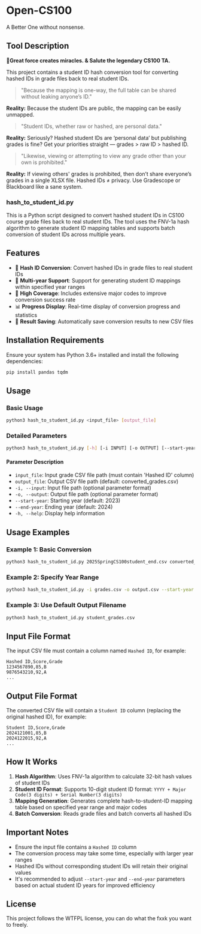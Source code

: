 # Open-CS100
A Better One without nonsense.

## Tool Description
**🫡Great force creates miracles. & Salute the legendary CS100 TA.**  

This project contains a student ID hash conversion tool for converting hashed IDs in grade files back to real student IDs.  


    
> "Because the mapping is one-way, the full table can be shared without leaking anyone’s ID."

**Reality:** Because the student IDs are public, the mapping can be easily unmapped.
  
> "Student IDs, whether raw or hashed, are personal data."

**Reality:** Seriously? Hashed student IDs are ‘personal data’ but publishing grades is fine? Get your priorities straight — grades > raw ID > hashed ID.  

> "Likewise, viewing or attempting to view any grade other than your own is prohibited."

**Reality:** If viewing others' grades is prohibited, then don’t share everyone’s grades in a single XLSX file. Hashed IDs ≠ privacy. Use Gradescope or Blackboard like a sane system.

### hash_to_student_id.py

This is a Python script designed to convert hashed student IDs in CS100 course grade files back to real student IDs. The tool uses the FNV-1a hash algorithm to generate student ID mapping tables and supports batch conversion of student IDs across multiple years.

## Features

- 🔄 **Hash ID Conversion**: Convert hashed IDs in grade files to real student IDs
- 📅 **Multi-year Support**: Support for generating student ID mappings within specified year ranges
- 🎯 **High Coverage**: Includes extensive major codes to improve conversion success rate
- 📊 **Progress Display**: Real-time display of conversion progress and statistics
- 💾 **Result Saving**: Automatically save conversion results to new CSV files

## Installation Requirements

Ensure your system has Python 3.6+ installed and install the following dependencies:

```bash
pip install pandas tqdm
```

## Usage

### Basic Usage

```bash
python3 hash_to_student_id.py <input_file> [output_file]
```

### Detailed Parameters

```bash
python3 hash_to_student_id.py [-h] [-i INPUT] [-o OUTPUT] [--start-year START_YEAR] [--end-year END_YEAR] [input_file] [output_file]
```

#### Parameter Description

- `input_file`: Input grade CSV file path (must contain 'Hashed ID' column)
- `output_file`: Output CSV file path (default: converted_grades.csv)
- `-i, --input`: Input file path (optional parameter format)
- `-o, --output`: Output file path (optional parameter format)
- `--start-year`: Starting year (default: 2023)
- `--end-year`: Ending year (default: 2024)
- `-h, --help`: Display help information

## Usage Examples

### Example 1: Basic Conversion
```bash
python3 hash_to_student_id.py 2025SpringCS100student_end.csv converted_grades.csv
```

### Example 2: Specify Year Range
```bash
python3 hash_to_student_id.py -i grades.csv -o output.csv --start-year 2020 --end-year 2025
```

### Example 3: Use Default Output Filename
```bash
python3 hash_to_student_id.py student_grades.csv
```

## Input File Format

The input CSV file must contain a column named `Hashed ID`, for example:

```csv
Hashed ID,Score,Grade
1234567890,85,B
9876543210,92,A
...
```

## Output File Format

The converted CSV file will contain a `Student ID` column (replacing the original hashed ID), for example:

```csv
Student ID,Score,Grade
2024121001,85,B
2024122015,92,A
...
```

## How It Works

1. **Hash Algorithm**: Uses FNV-1a algorithm to calculate 32-bit hash values of student IDs
2. **Student ID Format**: Supports 10-digit student ID format: `YYYY + Major Code(3 digits) + Serial Number(3 digits)`
3. **Mapping Generation**: Generates complete hash-to-student-ID mapping table based on specified year range and major codes
4. **Batch Conversion**: Reads grade files and batch converts all hashed IDs

## Important Notes

- Ensure the input file contains a `Hashed ID` column
- The conversion process may take some time, especially with larger year ranges
- Hashed IDs without corresponding student IDs will retain their original values
- It's recommended to adjust `--start-year` and `--end-year` parameters based on actual student ID years for improved efficiency

## License

This project follows the WTFPL license, you can do what the fxxk you want to freely.
